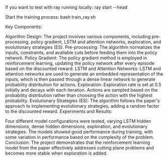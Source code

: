 If you want to test with ray running locally: 
    ray start --head

Start the training process: bash train_ray.sh

Key Components:

Algorithm Design:
The project involves various components, including pre-processing, policy gradient, LSTM and attention networks, exploration, and evolutionary strategies (ES).
Pre-processing:
The algorithm normalizes the inputs, constraints, and available cuts before feeding them into the policy network.
Policy Gradient:
The policy gradient method is employed in reinforcement learning, updating the policy network after every episode based on the discounted reward.
LSTM and Attention Networks:
LSTM and attention networks are used to generate an embedded representation of the inputs, which is then passed through a dense linear network to generate probability distribution for actions.
Exploration:
Exploration rate is set at 0.5 initially and decays with each iteration. Actions are sampled based on the probability distribution rather than choosing the action with the highest probability.
Evolutionary Strategies (ES):
The algorithm follows the paper's approach to implementing evolutionary strategies, adding a random factor to the discounted reward.
Experiments and Results:

Four different model configurations were tested, varying LSTM hidden dimensions, dense hidden dimensions, exploration, and evolutionary strategies.
The models showed good performance during training, with some variation in performance based on the complexity of the problem.
Conclusion:
The project demonstrates that the reinforcement learning model from the paper effectively addresses cutting plane problems and becomes more stable when exploration is added.
